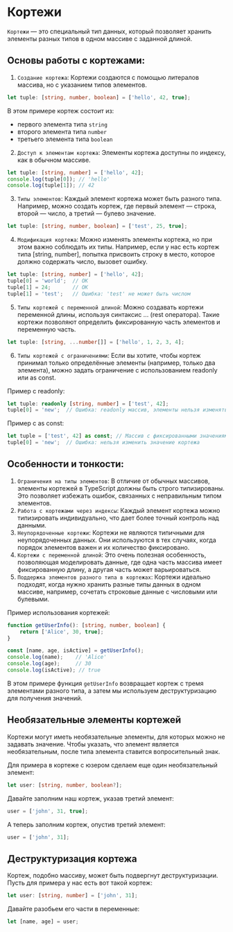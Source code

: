 # Кортежи
`Кортежи` — это специальный тип данных, который позволяет хранить элементы разных типов в одном массиве с заданной длиной.

## Основы работы с кортежами:
1. `Создание кортежа`: Кортежи создаются с помощью литералов массива, но с указанием типов элементов.
```typescript
let tuple: [string, number, boolean] = ['hello', 42, true];
```
В этом примере кортеж состоит из:
- первого элемента типа `string`
- второго элемента типа `number`
- третьего элемента типа `boolean`

2. `Доступ к элементам кортежа`: Элементы кортежа доступны по индексу, как в обычном массиве.
```typescript
let tuple: [string, number] = ['hello', 42];
console.log(tuple[0]); // 'hello'
console.log(tuple[1]); // 42
```

3. `Типы элементов`: Каждый элемент кортежа может быть разного типа. Например, можно создать кортеж, где первый элемент — строка, второй — число, а третий — булево значение.
```typescript
let tuple: [string, number, boolean] = ['test', 25, true];
```

4. `Модификация кортежа`: Можно изменять элементы кортежа, но при этом важно соблюдать их типы. Например, если у нас есть кортеж типа [string, number], попытка присвоить строку в место, которое должно содержать число, вызовет ошибку.
```typescript
let tuple: [string, number] = ['hello', 42];
tuple[0] = 'world';  // OK
tuple[1] = 24;       // OK
tuple[1] = 'test';   // Ошибка: 'test' не может быть числом
```

5. `Типы кортежей с переменной длиной`: Можно создавать кортежи переменной длины, используя синтаксис ... (rest оператора). Такие кортежи позволяют определить фиксированную часть элементов и переменную часть.
```typescript
let tuple: [string, ...number[]] = ['hello', 1, 2, 3, 4];
```

6. `Типы кортежей с ограничениями`: Если вы хотите, чтобы кортеж принимал только определённые элементы (например, только два элемента), можно задать ограничение с использованием readonly или as const.

Пример с readonly:
```typescript
let tuple: readonly [string, number] = ['test', 42];
tuple[0] = 'new';  // Ошибка: readonly массив, элементы нельзя изменять
```
Пример с as const:
```typescript
let tuple = ['test', 42] as const; // Массив с фиксированными значениями
tuple[0] = 'new';  // Ошибка: нельзя изменить значение кортежа
```

## Особенности и тонкости:
1. `Ограничения на типы элементов`: В отличие от обычных массивов, элементы кортежей в TypeScript должны быть строго типизированы. Это позволяет избежать ошибок, связанных с неправильным типом элементов.
2. `Работа с кортежами через индексы`: Каждый элемент кортежа можно типизировать индивидуально, что дает более точный контроль над данными.
3. `Неупорядоченные кортежи`: Кортежи не являются типичными для неупорядоченных данных. Они используются в тех случаях, когда порядок элементов важен и их количество фиксировано.
4. `Кортежи с переменной длиной`: Это очень полезная особенность, позволяющая моделировать данные, где одна часть массива имеет фиксированную длину, а другая часть может варьироваться.
5. `Поддержка элементов разного типа в кортежах`: Кортежи идеально подходят, когда нужно хранить разные типы данных в одном массиве, например, сочетать строковые данные с числовыми или булевыми.

Пример использования кортежей:
```typescript
function getUserInfo(): [string, number, boolean] {
    return ['Alice', 30, true];
}

const [name, age, isActive] = getUserInfo();
console.log(name);    // 'Alice'
console.log(age);     // 30
console.log(isActive); // true
```

В этом примере функция `getUserInfo` возвращает кортеж с тремя элементами разного типа, а затем мы используем деструктуризацию для получения значений.

## Необязательные элементы кортежей
Кортежи могут иметь необязательные элементы, для которых можно не задавать значение. Чтобы указать, что элемент является необязательным, после типа элемента ставится вопросительный знак.

Для примера в кортеже с юзером сделаем еще один необязательный элемент:
```typescript
let user: [string, number, boolean?];
```

Давайте заполним наш кортеж, указав третий элемент:
```typescript
user = ['john', 31, true];
```

А теперь заполним кортеж, опустив третий элемент:
```typescript
user = ['john', 31];
```

## Деструктуризация кортежа
Кортеж, подобно массиву, может быть подвергнут деструктуризации. Пусть для примера у нас есть вот такой кортеж:
```typescript
let user: [string, number] = ['john', 31];
```

Давайте разобьем его части в переменные:
```typescript
let [name, age] = user;
```
